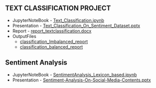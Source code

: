 ## TEXT CLASSIFICATION PROJECT
- JupyterNoteBook - [Text_Classification.ipynb]([https://www.example.com](https://github.com/springboardmentor112/SentimentAnalysis-TextClassification/blob/Lakshita/.ipynb_checkpoints/Text_Classification-checkpoint.ipynb))
-  Presentation - [Text_Classification_On_Sentiment_Dataset.pptx](https://github.com/springboardmentor112/SentimentAnalysis-TextClassification/blob/Lakshita/Text_Classification_On_Sentiment_Dataset.pptx)
-  Report - [report_textclassification.docx](https://github.com/springboardmentor112/SentimentAnalysis-TextClassification/blob/Lakshita/report_textclassification.docx)
-  OutputFiles
    - [classification_Imbalanced_report](https://github.com/springboardmentor112/SentimentAnalysis-TextClassification/blob/Lakshita/model_bestparam_imbalanced_data.csv)
    - [classification_balanced_report](https://github.com/springboardmentor112/SentimentAnalysis-TextClassification/blob/Lakshita/model_bestparam_balanced_data.csv)

## Sentiment Analysis
- JupyterNoteBook - [SentimentAnalysis_Lexicon_based.ipynb](https://github.com/springboardmentor112/SentimentAnalysis-TextClassification/blob/Lakshita/SentimentAnalysis_Lexicon_based.ipynb)
- Presentation - [Sentiment-Analysis-On-Social-Media-Contents.pptx](https://github.com/springboardmentor112/SentimentAnalysis-TextClassification/blob/Lakshita/Sentiment-Analysis-On-Social-Media-Contents.pptx)
